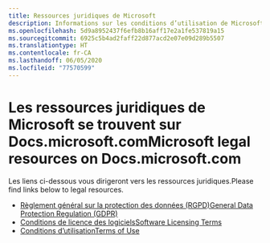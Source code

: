 ```yaml
---
title: Ressources juridiques de Microsoft
description: Informations sur les conditions d’utilisation de Microsoft, le RGPD, la protection des renseignements, les conditions de licence des logiciels, etc.
ms.openlocfilehash: 5d9a8952437f6efb8b16aff17e2a1fe537819a15
ms.sourcegitcommit: 6925c5b4ad2faff22d877acd2e07e09d289b5507
ms.translationtype: HT
ms.contentlocale: fr-CA
ms.lasthandoff: 06/05/2020
ms.locfileid: "77570599"
---
```

# <a name="microsoft-legal-resources-on-docsmicrosoftcom"></a><span data-ttu-id="10fe7-103">Les ressources juridiques de Microsoft se trouvent sur Docs.microsoft.com</span><span class="sxs-lookup"><span data-stu-id="10fe7-103">Microsoft legal resources on Docs.microsoft.com</span></span>

<span data-ttu-id="10fe7-104">Les liens ci-dessous vous dirigeront vers les ressources juridiques.</span><span class="sxs-lookup"><span data-stu-id="10fe7-104">Please find links below to legal resources.</span></span> 

- [<span data-ttu-id="10fe7-105">Règlement général sur la protection des données (RGPD)</span><span class="sxs-lookup"><span data-stu-id="10fe7-105">General Data Protection Regulation (GDPR)</span></span>](/legal/gdpr)
- [<span data-ttu-id="10fe7-106">Conditions de licence des logiciels</span><span class="sxs-lookup"><span data-stu-id="10fe7-106">Software Licensing Terms</span></span>](information-protection/software-license-terms)
- [<span data-ttu-id="10fe7-107">Conditions d’utilisation</span><span class="sxs-lookup"><span data-stu-id="10fe7-107">Terms of Use</span></span>](/legal/termsofuse)
